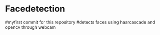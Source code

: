 # Facedetection
#myfirst commit for this repository
#detects faces using haarcascade and opencv through webcam
